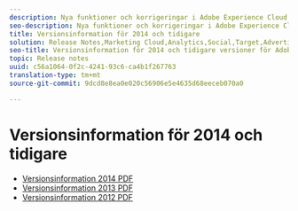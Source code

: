 ```yaml
---
description: Nya funktioner och korrigeringar i Adobe Experience Cloud - 2014 och tidigare.
seo-description: Nya funktioner och korrigeringar i Adobe Experience Cloud - 2014 och tidigare.
title: Versionsinformation för 2014 och tidigare
solution: Release Notes,Marketing Cloud,Analytics,Social,Target,Advertising Cloud
seo-title: Versionsinformation för 2014 och tidigare versioner för Adobe Experience Cloud
topic: Release notes
uuid: c56a1064-0f2c-4241-93c6-ca4b1f267763
translation-type: tm+mt
source-git-commit: 9dcd8e8ea0e020c56906e5e4635d68eeceb070a0

---
```



# Versionsinformation för 2014 och tidigare

* [Versionsinformation 2014 PDF](2014-Adobe-Experience-Cloud-Release-Notes.pdf)
* [Versionsinformation 2013 PDF](2013-Adobe-Experience-Cloud-Release-Notes.pdf)
* [Versionsinformation 2012 PDF](2012-Adobe-Experience-Cloud-Release-Notes.pdf)
